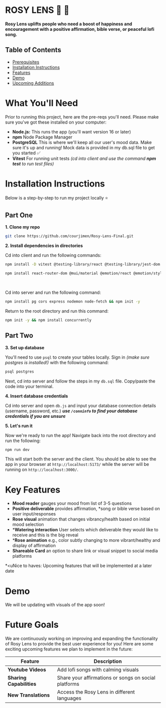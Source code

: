 # ROSY LENS 🥀 🌹 

**Rosy Lens uplifts people who need a boost of happiness and encouragement with a positive affirmation, bible verse, or peaceful lofi song.**

## Table of Contents
- [Prerequisites](#what-youll-need)
- [Installation Instructions](#installation-instructions)
- [Features](#features)
- [Demo](#demo)
- [Upcoming Additions](#future-goals)

# What You'll Need 
Prior to running this project, here are the pre-reqs you'll need. Please make sure you've got these installed on your computer:

* **Node.js:** This runs the app (you'll want version 16 or later)
* **npm** Node Package Manager
* **PostgreSQL** This is where we'll keep all our user's mood data. Make sure it's up and running! Mock data is provided in my db.sql file to get you started ✅
* **Vitest** For running unit tests _(cd into client and use the command **npm test** to run test files)_

# Installation Instructions
Below is a step-by-step to run my project locally ⭐️

## Part One

**1. Clone my repo**
```bash
git clone https://github.com/courjimen/Rosy-Lens-Final.git
```

**2. Install dependencies in directories**

Cd into client and run the following commands:
```bash
npm install -D vitest @testing-library/react @testing-library/jest-dom
```

```bash
npm install react-router-dom @mui/material @emotion/react @emotion/styled
```
<br/>

Cd into server and run the following command:
```bash
npm install pg cors express nodemon node-fetch && npm init -y
```

Return to the root directory and run this command:
```bash
npm init -y && npm install concurrently
```

## Part Two 

**3. Set up database**

You'll need to use `psql` to create your tables locally. Sign in _(make sure postgres is installed!)_ with the following command:

```bash
psql postgres
```

Next, cd into server and follow the steps in my `db.sql` file. Copy/paste the code into your terminal.

**4. Insert database credentials** 

Cd into server and open `db.js` and input your database connection details (username, password, etc.) _**use `/conninfo` to find your database credentials if you are unsure**_

**5. Let's run it**

Now we're ready to run the app! Navigate back into the root directory and run the following:

```bash
npm run dev
```
This will start both the server and the client. You should be able to see the app in your browser at `http://localhost:5173/` while the server will be running on `http://localhost:3000/`.

# Key Features
- **Mood reader** gauges your mood from list of 3-5 questions
- **Positive deliverable** provides affirmation, *song or bible verse based on user input/responses
- **Rose visual** animation that changes vibrancy/health based on initial mood selection
- ***Watering interaction** User selects which deliverable they would like to receive and this is the big reveal
- ***Rose animation** e.g., color subtly changing to more vibrant/healthy and display of affirmation 
- **Shareable Card** an option to share link or visual snippet to social media platforms

*<uNice to haves:</u> Upcoming features that will be implemented at a later date

# Demo
We will be updating with visuals of the app soon!

# Future Goals
We are continuously working on improving and expanding the functionality of Rosy Lens to provide the best user experience for you! Here are some exciting upcoming features we plan to implement in the future: 

| Feature                                      | Description                                                                                  |
| -------------------------------------------- | -------------------------------------------------------------------------------------------- |
| **Youtube Videos**            | Add lofi songs with calming visuals                                                               |
| **Sharing Capabilities** | Share your affirmations or songs on social platforms                                    |
| **New Translations**                  | Access the Rosy Lens in different languages                                        |

